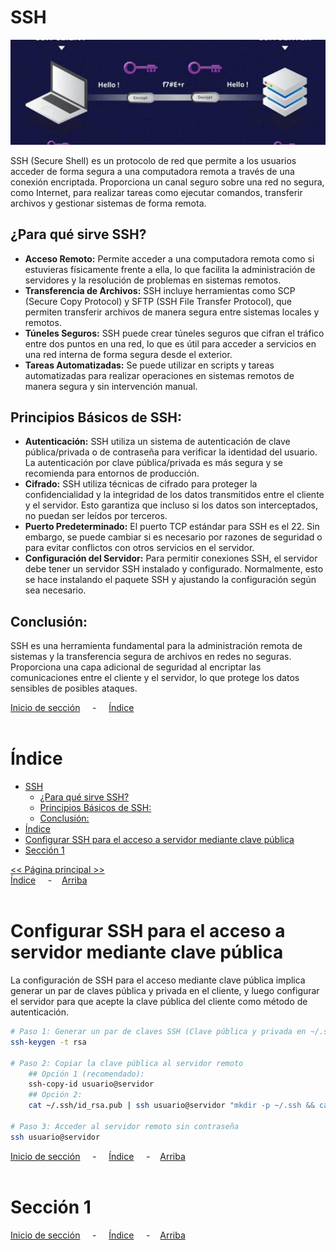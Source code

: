 # SSH

![Header](../../img/ima-ssh-header-01.png)

SSH (Secure Shell) es un protocolo de red que permite a los usuarios acceder de forma segura a una computadora remota a través de una conexión encriptada. Proporciona un canal seguro sobre una red no segura, como Internet, para realizar tareas como ejecutar comandos, transferir archivos y gestionar sistemas de forma remota.

## ¿Para qué sirve SSH?

* **Acceso Remoto:** Permite acceder a una computadora remota como si estuvieras físicamente frente a ella, lo que facilita la administración de servidores y la resolución de problemas en sistemas remotos.
* **Transferencia de Archivos:** SSH incluye herramientas como SCP (Secure Copy Protocol) y SFTP (SSH File Transfer Protocol), que permiten transferir archivos de manera segura entre sistemas locales y remotos.
* **Túneles Seguros:** SSH puede crear túneles seguros que cifran el tráfico entre dos puntos en una red, lo que es útil para acceder a servicios en una red interna de forma segura desde el exterior.
* **Tareas Automatizadas:** Se puede utilizar en scripts y tareas automatizadas para realizar operaciones en sistemas remotos de manera segura y sin intervención manual.

## Principios Básicos de SSH:

* **Autenticación:** SSH utiliza un sistema de autenticación de clave pública/privada o de contraseña para verificar la identidad del usuario. La autenticación por clave pública/privada es más segura y se recomienda para entornos de producción.
* **Cifrado:** SSH utiliza técnicas de cifrado para proteger la confidencialidad y la integridad de los datos transmitidos entre el cliente y el servidor. Esto garantiza que incluso si los datos son interceptados, no puedan ser leídos por terceros.
* **Puerto Predeterminado:** El puerto TCP estándar para SSH es el 22. Sin embargo, se puede cambiar si es necesario por razones de seguridad o para evitar conflictos con otros servicios en el servidor.
* **Configuración del Servidor:** Para permitir conexiones SSH, el servidor debe tener un servidor SSH instalado y configurado. Normalmente, esto se hace instalando el paquete SSH y ajustando la configuración según sea necesario.

## Conclusión:

SSH es una herramienta fundamental para la administración remota de sistemas y la transferencia segura de archivos en redes no seguras. Proporciona una capa adicional de seguridad al encriptar las comunicaciones entre el cliente y el servidor, lo que protege los datos sensibles de posibles ataques.

[Inicio de sección](#ssh) &nbsp; &nbsp; - &nbsp; &nbsp; [Índice](#índice)
<br><br>

# Índice
- [SSH](#ssh)
  - [¿Para qué sirve SSH?](#para-qué-sirve-ssh)
  - [Principios Básicos de SSH:](#principios-básicos-de-ssh)
  - [Conclusión:](#conclusión)
- [Índice](#índice)
- [Configurar SSH para el acceso a servidor mediante clave pública](#configurar-ssh-para-el-acceso-a-servidor-mediante-clave-pública)
- [Sección 1](#sección-1)

[<< Página principal >>](../README.md)<br>
[Índice](#índice) &nbsp; &nbsp; - &nbsp; &nbsp;[Arriba](#ssh)
<br><br>

# Configurar SSH para el acceso a servidor mediante clave pública

La configuración de SSH para el acceso mediante clave pública implica generar un par de claves pública y privada en el cliente, y luego configurar el servidor para que acepte la clave pública del cliente como método de autenticación. 

```bash
# Paso 1: Generar un par de claves SSH (Clave pública y privada en ~/.ssh/id_rsa y ~/.ssh/id_rsa.pub.)
ssh-keygen -t rsa

# Paso 2: Copiar la clave pública al servidor remoto
    ## Opción 1 (recomendado):
    ssh-copy-id usuario@servidor
    ## Opción 2:
    cat ~/.ssh/id_rsa.pub | ssh usuario@servidor "mkdir -p ~/.ssh && cat >> ~/.ssh/authorized_keys"

# Paso 3: Acceder al servidor remoto sin contraseña
ssh usuario@servidor

```

[Inicio de sección](#configurar-ssh-para-el-acceso-a-servidor-mediante-clave-pública) &nbsp; &nbsp; - &nbsp; &nbsp; [Índice](#índice) &nbsp; &nbsp; - &nbsp; &nbsp;[Arriba](#ssh)
<br><br>

# Sección 1



[Inicio de sección](#sección-1) &nbsp; &nbsp; - &nbsp; &nbsp; [Índice](#índice) &nbsp; &nbsp; - &nbsp; &nbsp;[Arriba](#ssh)
<br><br>